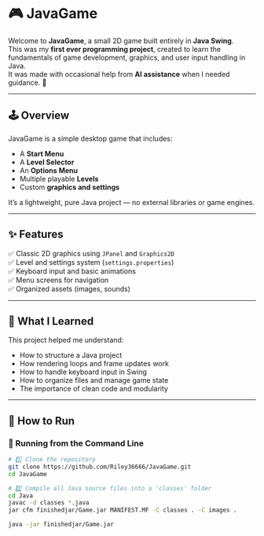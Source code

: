 # 🎮 JavaGame

Welcome to **JavaGame**, a small 2D game built entirely in **Java Swing**.  
This was my **first ever programming project**, created to learn the fundamentals of game development, graphics, and user input handling in Java.  
It was made with occasional help from **AI assistance** when I needed guidance. 🤖

---

## 🕹️ Overview

JavaGame is a simple desktop game that includes:
- A **Start Menu**
- A **Level Selector**
- An **Options Menu**
- Multiple playable **Levels**
- Custom **graphics and settings**

It’s a lightweight, pure Java project — no external libraries or game engines.

---

## ✨ Features

✅ Classic 2D graphics using `JPanel` and `Graphics2D`  
✅ Level and settings system (`settings.properties`)  
✅ Keyboard input and basic animations  
✅ Menu screens for navigation  
✅ Organized assets (images, sounds)

---

## 🧠 What I Learned

This project helped me understand:
- How to structure a Java project
- How rendering loops and frame updates work
- How to handle keyboard input in Swing
- How to organize files and manage game state
- The importance of clean code and modularity

---

## 🚀 How to Run


### 🧩 Running from the Command Line

```bash
# 1️⃣ Clone the repository
git clone https://github.com/Riley36666/JavaGame.git
cd JavaGame

# 2️⃣ Compile all Java source files into a 'classes' folder
cd Java
javac -d classes *.java
jar cfm finishedjar/Game.jar MANIFEST.MF -C classes . -C images .

java -jar finishedjar/Game.jar
